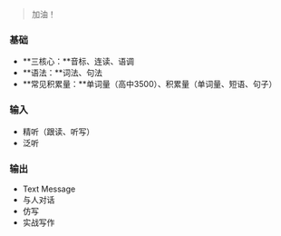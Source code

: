 > 加油！

### 基础

- **三核心：**音标、连读、语调
- **语法：**词法、句法
- **常见积累量：**单词量（高中3500）、积累量（单词量、短语、句子）

### 输入

- 精听（跟读、听写）
- 泛听

### 输出

- Text Message
- 与人对话
- 仿写
- 实战写作